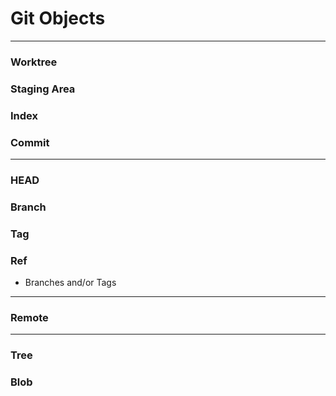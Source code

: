 # Git Objects

---
### Worktree
### Staging Area
### Index
### Commit

---
### HEAD
### Branch
### Tag
### Ref
- Branches and/or Tags

---
### Remote

---
### Tree
### Blob